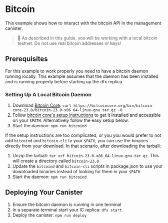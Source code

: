 # Bitcoin

This example shows how to interact with the bitcoin API in the management canister.

> :rotating_light: As described in this guide, you will be working with a local bitcoin testnet. Do not use real bitcoin addresses or keys!

## Prerequisites

For this example to work properly you need to have a bitcoin daemon running locally. This example assumes that the daemon has been installed and is running properly before starting up the dfx replica.

### Setting Up A Local Bitcoin Daemon

1. Download [Bitcoin Core](https://bitcoincore.org/en/download/): `curl https://bitcoincore.org/bin/bitcoin-core-23.0/bitcoin-23.0-x86_64-linux-gnu.tar.gz -O`
2. Follow [bitcoin core's setup instructions](https://bitcoin.org/en/full-node) to get it installed and accessible on your `$PATH`. Alternatively follow the easy setup below.
3. Start the daemon: `npm run bitcoind`

If the setup instructions are too complicated, or you you would prefer to not add `bitcoind` and `bitcoin-cli` to your `$PATH`, you can use the binaries directly from your download. In that scenario, after downloading the tarball:

1. Unzip the tarball: `tar xzf bitcoin-23.0-x86_64-linux-gnu.tar.gz`. This will create a directory called `bitcoin-23.0`
2. Update the `bitcoind` and `bitcoin-cli` scripts in package.json to use your downloaded binaries instead of looking for them in your `$PATH`
3. Start the daemon: `npm run bitcoind`

## Deploying Your Canister

1. Ensure the bitcoin daemon is running in one terminal
2. In a separate terminal start your IC replica: `dfx start`
3. Deploy the canister: `npm run deploy`
